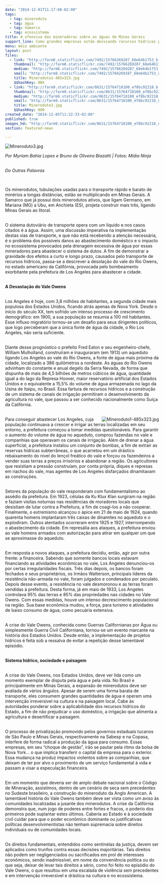 ```yaml
---
date: "2014-12-01T11:17:08-02:00"
tags:
  - tag: mineroduto
  - tag: água
  - tag: Samarco
  - tag: ecossistema
title: A ofensiva das mineradoras sobre as águas de Minas Gerais
support_line: Como grandes empresas estão desviando recursos hídricos para minerodutos – sem que a sociedade saiba que são e a quem servem.
menu: meio ambiente
layout: post
files:
  - link: "http://farm8.staticflickr.com/7492/15766269287_68e64b1753_b.jpg"
    thumbnail: "http://farm8.staticflickr.com/7492/15766269287_68e64b1753_t.jpg"
    medium: "http://farm8.staticflickr.com/7492/15766269287_68e64b1753_z.jpg"
    small: "http://farm8.staticflickr.com/7492/15766269287_68e64b1753_n.jpg"
    title: Mineroduto1-485x323.jpg
    $$hashKey: 0NX
  - link: "http://farm9.staticflickr.com/8631/15764718100_ef8bc92218_b.jpg"
    thumbnail: "http://farm9.staticflickr.com/8631/15764718100_ef8bc92218_t.jpg"
    medium: "http://farm9.staticflickr.com/8631/15764718100_ef8bc92218_z.jpg"
    small: "http://farm9.staticflickr.com/8631/15764718100_ef8bc92218_n.jpg"
    title: Mineroduto3.jpg
    $$hashKey: 0O0
created_date: "2014-12-05T11:22:33-02:00"
published: true
images_hd: "http://farm9.staticflickr.com/8631/15764718100_ef8bc92218_n.jpg"
section: featured-news

---
```

<p><img alt="Mineroduto3.jpg" src="http://farm9.staticflickr.com/8631/15764718100_ef8bc92218_b.jpg" /></p>

<p><em>Por Myriam Bahia Lopes e Bruno de Oliveira Biazatti | Fotos: M&iacute;dia Ninja</em><br />
&nbsp;</p>

<p><em>Do Outras Palavras</em></p>

<p>&nbsp;</p>

<p>Os minerodutos, tubula&ccedil;&otilde;es usadas para o transporte r&aacute;pido e barato de min&eacute;rios a longas dist&acirc;ncias, est&atilde;o se multiplicando em Minas Gerais. A Samarco que j&aacute; possui dois minerodutos ativos, que ligam Germano, em Mariana (MG) a Ubu, em Anchieta (ES), projeta construir mais tr&ecirc;s, ligando Minas Gerais ao litoral.</p>

<p><br />
O sistema dutovi&aacute;rio de transporte opera com um l&iacute;quido e nos casos citados &eacute; a &aacute;gua. Assim, uma discuss&atilde;o imperativa na implementa&ccedil;&atilde;o destas vias de transporte, e que n&atilde;o est&aacute; recebendo a aten&ccedil;&atilde;o necess&aacute;ria, &eacute; o problema dos poss&iacute;veis danos ao abastecimento dom&eacute;stico e o impacto no ecossistema provocados pela drenagem excessiva de &aacute;gua por essas mineradores para abastecer o sistema de dutos. A fim de demonstrar a gravidade dos efeitos a curto e longo prazo, causados pelo transporte de recursos h&iacute;dricos, passa-se a descrever a desola&ccedil;&atilde;o do vale do Rio Owens, no estado americano da Calif&oacute;rnia, provocada pelo bombeamento exorbitante pela prefeitura de Los Angeles para abastecer a cidade.</p>

<p><br />
<strong>A Devasta&ccedil;&atilde;o do Vale Owens</strong></p>

<p><br />
Los Angeles &eacute; hoje, com 3,8 milh&otilde;es de habitantes, a segunda cidade mais populosa dos Estados Unidos, ficando atr&aacute;s apenas de Nova York. Desde o in&iacute;cio do s&eacute;culo XX, tem sofrido um intenso processo de crescimento demogr&aacute;fico: em 1900, a sua popula&ccedil;&atilde;o se resumia a 100 mil habitantes. Esse influxo migrat&oacute;rio tornou-se um desafio para seus dirigentes pol&iacute;ticos, que logo perceberam que a &uacute;nica fonte de &aacute;gua da cidade, o Rio Los Angeles, n&atilde;o seria suficiente.</p>

<p><br />
Diante desse progn&oacute;stico o prefeito Fred Eaton e seu engenheiro-chefe, William Mulholland, constru&iacute;ram e inauguraram (em 1913) um aqueduto ligando Los Angeles ao vale do Rio Owens, a fonte de &aacute;gua mais pr&oacute;xima da cidade, localizado a 386 quil&ocirc;metros a nordeste. As &aacute;guas do Rio Owens advinham do constante e anual degelo da Serra Nevada, de forma que dispunha de mais de 4,5 bilh&otilde;es de metros c&uacute;bicos de &aacute;gua, quantidade igual a do lago da Represa Hoover, maior reservat&oacute;rio artificial dos Estados Unidos e o equivalente a 15,5% do volume de &aacute;gua armazenada no lago da Usina de Itaipu, no Brasil. Essa fartura de recursos h&iacute;dricos e a constru&ccedil;&atilde;o de um sistema de canais de irriga&ccedil;&atilde;o permitiram o desenvolvimento da agricultura no vale, que passou a ser conhecido nacionalmente como Su&iacute;&ccedil;a da Calif&oacute;rnia.</p>

<p><br />
<img alt="Mineroduto1-485x323.jpg" src="http://farm8.staticflickr.com/7492/15766269287_68e64b1753_b.jpg" style="float:right" />Para conseguir abastecer Los Angeles, cuja popula&ccedil;&atilde;o continuava a crescer e irrigar as terras localizadas em seu entorno, a prefeitura come&ccedil;ou a tomar medidas question&aacute;veis. Para garantir o aumento do volume de &aacute;gua no aqueduto, comprou fazendas no vale e companhias que operavam os canais de irriga&ccedil;&atilde;o. Al&eacute;m de drenar a &aacute;gua superficial, a prefeitura instalou um conjunto de bombas, a fim de extrair as reservas h&iacute;dricas subterr&acirc;neas, o que acarretou em um dr&aacute;stico rebaixamento do n&iacute;vel do len&ccedil;ol fre&aacute;tico do vale e for&ccedil;ou os fazendeiros a vender suas terras a pre&ccedil;os irris&oacute;rios e abandonar a regi&atilde;o. Os agricultores que resistiam a press&atilde;o constru&iacute;am, por conta pr&oacute;pria, diques e represas em riachos do vale, mas agentes de Los Angeles disfar&ccedil;ados dinamitavam as constru&ccedil;&otilde;es.</p>

<p><br />
Setores da popula&ccedil;&atilde;o do vale responderam com fundamentalismo ao ass&eacute;dio da prefeitura. Em 1923, c&eacute;lulas da Ku Klux Klan surgiram na regi&atilde;o e faziam visitas noturnas nas resid&ecirc;ncias de moradores locais que desistiam de lutar contra a Prefeitura, a fim de coagi-los a n&atilde;o cooperar. Finalmente, o extremismo alcan&ccedil;ou o &aacute;pice em 21 de maio de 1924, quando quarenta homens implantaram tr&ecirc;s caixas de dinamites no aqueduto e o explodiram. Outros atentados ocorreram entre 1925 e 1927, interrompendo o abastecimento da cidade. Em repres&aacute;lia aos ataques, a prefeitura enviou ao vale homens armados com autoriza&ccedil;&atilde;o para atirar em qualquer um que se aproximasse do aqueduto.</p>

<p><br />
Em resposta a novos ataques, a prefeitura decidiu, ent&atilde;o, agir por outra frente: a financeira. Sabendo que somente bancos locais estavam financiando as atividades econ&ocirc;micas no vale, Los Angeles denunciou-os por certas irregularidades fiscais. Tr&ecirc;s dias depois, os bancos foram fechados e seus propriet&aacute;rios, os Irm&atilde;os Watterson, principais l&iacute;deres da resist&ecirc;ncia n&atilde;o-armada no vale, foram julgados e condenados por peculato. Depois desse evento, a resist&ecirc;ncia no vale desmoronou e as terras foram vendidas &agrave; prefeitura. Desta forma, j&aacute; em maio de 1933, Los Angeles controlava 95% das terras e 85% das propriedades nas cidades no Vale Owens. Com essas medidas, houve um intenso decrescimento populacional na regi&atilde;o. Sua base econ&ocirc;mica mudou, a for&ccedil;a, para turismo e atividades de baixo consumo de &aacute;gua, como pecu&aacute;ria extensiva.</p>

<p><br />
A crise do Vale Owens, conhecida como Guerras Californianas por &Aacute;gua ou simplesmente Guerra Civil Californiana, tornou-se um evento marcante na hist&oacute;ria dos Estados Unidos. Desde ent&atilde;o, a implementa&ccedil;&atilde;o de projetos h&iacute;dricos &eacute; feita sob a ressalva de evitar a repeti&ccedil;&atilde;o desse lament&aacute;vel epis&oacute;dio.</p>

<p><br />
<strong>Sistema h&iacute;drico, sociedade e paisagem</strong></p>

<p><br />
A crise do Vale Owens, nos Estados Unidos, deve ver lida como um momento exemplar de disputa pela &aacute;gua e pela vida. No Brasil e principalmente em Minas Gerais, a expans&atilde;o de minerodutos deve ser avaliada de v&aacute;rios &acirc;ngulos. Apesar de serem uma forma barata de transporte, eles consumem grandes quantidades de &aacute;gua e operam uma interven&ccedil;&atilde;o irrevers&iacute;vel na cultura e na paisagem local. Cabe &agrave;s autoridades ponderar sobre a aplicabilidade dos recursos h&iacute;dricos do Estado, a fim de n&atilde;o prejudicar o uso dom&eacute;stico, a irriga&ccedil;&atilde;o que alimenta a agricultura e desertificar a paisagem.</p>

<p><br />
O processo de privatiza&ccedil;&atilde;o promovido pelos governos estaduais tucanos de S&atilde;o Paulo e Minas Gerais, respectivamente na Sabesp e na Copasa, interfere de forma radical a produ&ccedil;&atilde;o da &aacute;gua para consumo. Essas empresas, em seu &ldquo;choque de gest&atilde;o&rdquo;, ir&atilde;o se pautar pela ritmo da bolsa de Nova York&hellip; o que implica transferir o capital da empresa para o exterior. Essa mudan&ccedil;a na produz impactos violentos sobre as companhias, que deixam de ter por alvo o provimento de um servi&ccedil;o fundamental &agrave; vida e passam a visar a especula&ccedil;&atilde;o financeira.</p>

<p><br />
Em um momento que deveria ser de amplo debate nacional sobre o C&oacute;digo de Minera&ccedil;&atilde;o, assistimos, dentro de um cen&aacute;rio de seca sem precedentes no Sudeste brasileiro, a constru&ccedil;&atilde;o do mineroduto da Anglo American. A lament&aacute;vel hist&oacute;ria do Vale Owens tamb&eacute;m deve ser vista como um aviso &agrave;s comunidades localizadas a jusante dos minerodutos. A crise da Calif&oacute;rnia demonstra que, num jogo de poderes entre fortes e fracos, o poderio dos primeiros pode suplantar estes &uacute;ltimos. Caberia ao Estado e &agrave; sociedade civil cuidar para que o poder econ&ocirc;mico dominante ou justificativas pol&iacute;ticas desenvolvimentistas n&atilde;o tenham supremacia sobre direitos individuais ou de comunidades locais.</p>

<p><br />
Os direitos fundamentais, entendidos como sentinelas da justi&ccedil;a, devem ser aplicados como trunfos contra essas decis&otilde;es majorit&aacute;rias. Tais direitos n&atilde;o podem ser negligenciados ou sacrificados em prol de interesses econ&ocirc;micos, sendo inadmiss&iacute;vel, em nome da conveni&ecirc;ncia pol&iacute;tica ou do que seja, deixar de levar tais direitos a s&eacute;rio, como foi feito no epis&oacute;dio do Vale Owens, o que resultou em uma escalada de viol&ecirc;ncia sem precedentes e em interven&ccedil;&atilde;o irrevers&iacute;vel e dr&aacute;stica na cultura e no ecossistema.</p>
